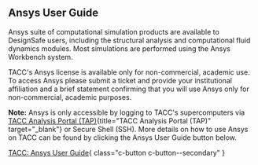 ## Ansys User Guide

Ansys suite of computational simulation products are available to DesignSafe users, including the structural analysis and computational fluid dynamics modules. Most simulations are performed using the Ansys Workbench system.

TACC's Ansys license is available only for non-commercial, academic use. To access Ansys please submit a ticket and provide your institutional affiliation and a brief statement confirming that you will use Ansys only for non-commercial, academic purposes.

**Note:** Ansys is only accessible by logging to TACC's supercomputers via [TACC Analysis Portal (TAP)](https://tap.tacc.utexas.edu){title="TACC Analysis Portal (TAP)" target="_blank"} or Secure Shell (SSH). More details on how to use Ansys on TACC can be found by clicking the Ansys User Guide button below.

[TACC: Ansys User Guide](https://docs.tacc.utexas.edu/software/ansys/){ class="c-button c-button--secondary" }



